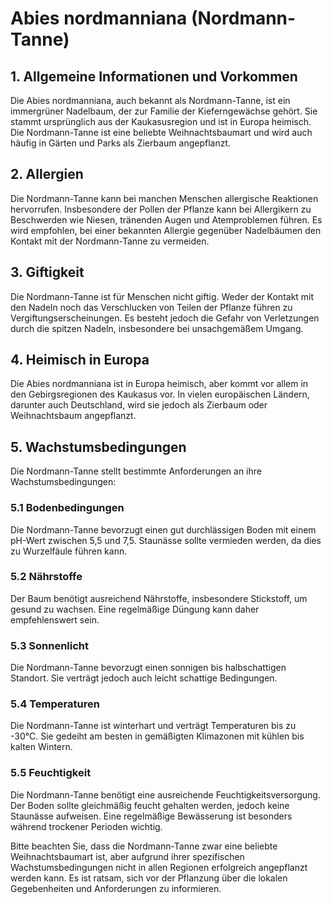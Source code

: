 # Abies nordmanniana (Nordmann-Tanne)

## 1. Allgemeine Informationen und Vorkommen
Die Abies nordmanniana, auch bekannt als Nordmann-Tanne, ist ein immergrüner Nadelbaum, der zur Familie der Kieferngewächse gehört. Sie stammt ursprünglich aus der Kaukasusregion und ist in Europa heimisch. Die Nordmann-Tanne ist eine beliebte Weihnachtsbaumart und wird auch häufig in Gärten und Parks als Zierbaum angepflanzt.

## 2. Allergien
Die Nordmann-Tanne kann bei manchen Menschen allergische Reaktionen hervorrufen. Insbesondere der Pollen der Pflanze kann bei Allergikern zu Beschwerden wie Niesen, tränenden Augen und Atemproblemen führen. Es wird empfohlen, bei einer bekannten Allergie gegenüber Nadelbäumen den Kontakt mit der Nordmann-Tanne zu vermeiden.

## 3. Giftigkeit
Die Nordmann-Tanne ist für Menschen nicht giftig. Weder der Kontakt mit den Nadeln noch das Verschlucken von Teilen der Pflanze führen zu Vergiftungserscheinungen. Es besteht jedoch die Gefahr von Verletzungen durch die spitzen Nadeln, insbesondere bei unsachgemäßem Umgang.

## 4. Heimisch in Europa
Die Abies nordmanniana ist in Europa heimisch, aber kommt vor allem in den Gebirgsregionen des Kaukasus vor. In vielen europäischen Ländern, darunter auch Deutschland, wird sie jedoch als Zierbaum oder Weihnachtsbaum angepflanzt.

## 5. Wachstumsbedingungen
Die Nordmann-Tanne stellt bestimmte Anforderungen an ihre Wachstumsbedingungen:

### 5.1 Bodenbedingungen
Die Nordmann-Tanne bevorzugt einen gut durchlässigen Boden mit einem pH-Wert zwischen 5,5 und 7,5. Staunässe sollte vermieden werden, da dies zu Wurzelfäule führen kann.

### 5.2 Nährstoffe
Der Baum benötigt ausreichend Nährstoffe, insbesondere Stickstoff, um gesund zu wachsen. Eine regelmäßige Düngung kann daher empfehlenswert sein.

### 5.3 Sonnenlicht
Die Nordmann-Tanne bevorzugt einen sonnigen bis halbschattigen Standort. Sie verträgt jedoch auch leicht schattige Bedingungen.

### 5.4 Temperaturen
Die Nordmann-Tanne ist winterhart und verträgt Temperaturen bis zu -30°C. Sie gedeiht am besten in gemäßigten Klimazonen mit kühlen bis kalten Wintern.

### 5.5 Feuchtigkeit
Die Nordmann-Tanne benötigt eine ausreichende Feuchtigkeitsversorgung. Der Boden sollte gleichmäßig feucht gehalten werden, jedoch keine Staunässe aufweisen. Eine regelmäßige Bewässerung ist besonders während trockener Perioden wichtig.

Bitte beachten Sie, dass die Nordmann-Tanne zwar eine beliebte Weihnachtsbaumart ist, aber aufgrund ihrer spezifischen Wachstumsbedingungen nicht in allen Regionen erfolgreich angepflanzt werden kann. Es ist ratsam, sich vor der Pflanzung über die lokalen Gegebenheiten und Anforderungen zu informieren.
